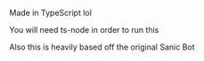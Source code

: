 Made in TypeScript lol

You will need ts-node in order to run this

Also this is heavily based off the original Sanic Bot
